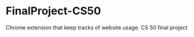 FinalProject-CS50
=================

Chrome extension that keep tracks of website usage. CS 50 final project
